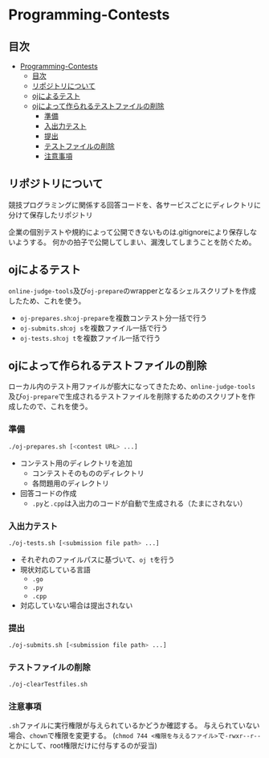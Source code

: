 # Programming-Contests

## 目次

- [Programming-Contests](#programming-contests)
  - [目次](#目次)
  - [リポジトリについて](#リポジトリについて)
  - [ojによるテスト](#ojによるテスト)
  - [ojによって作られるテストファイルの削除](#ojによって作られるテストファイルの削除)
    - [準備](#準備)
    - [入出力テスト](#入出力テスト)
    - [提出](#提出)
    - [テストファイルの削除](#テストファイルの削除)
    - [注意事項](#注意事項)

## リポジトリについて

競技プログラミングに関係する回答コードを、各サービスごとにディレクトリに分けて保存したリポジトリ

企業の個別テストや規約によって公開できないものは.gitignoreにより保存しないようする。
何かの拍子で公開してしまい、漏洩してしまうことを防ぐため。

## ojによるテスト

`online-judge-tools`及び`oj-prepare`のwrapperとなるシェルスクリプトを作成したため、これを使う。

- `oj-prepares.sh`:`oj-prepare`を複数コンテスト分一括で行う
- `oj-submits.sh`:`oj s`を複数ファイル一括で行う
- `oj-tests.sh`:`oj t`を複数ファイル一括で行う

## ojによって作られるテストファイルの削除

ローカル内のテスト用ファイルが膨大になってきたため、`online-judge-tools`及び`oj-prepare`で生成されるテストファイルを削除するためのスクリプトを作成したので、これを使う。

### 準備

```bash
./oj-prepares.sh [<contest URL> ...]
```

- コンテスト用のディレクトリを追加
  - コンテストそのもののディレクトリ
  - 各問題用のディレクトリ
- 回答コードの作成
  - `.py`と`.cpp`は入出力のコードが自動で生成される（たまにされない）

### 入出力テスト

```bash
./oj-tests.sh [<submission file path> ...]
```

- それぞれのファイルパスに基づいて、`oj t`を行う
- 現状対応している言語
  - `.go`
  - `.py`
  - `.cpp`
- 対応していない場合は提出されない

### 提出

```bash
./oj-submits.sh [<submission file path> ...]
```

### テストファイルの削除

```bash
./oj-clearTestfiles.sh
```

### 注意事項

`.sh`ファイルに実行権限が与えられているかどうか確認する。
与えられていない場合、`chown`で権限を変更する。
(`chmod 744 <権限を与えるファイル>`で`-rwxr--r--`とかにして、root権限だけに付与するのが妥当)
